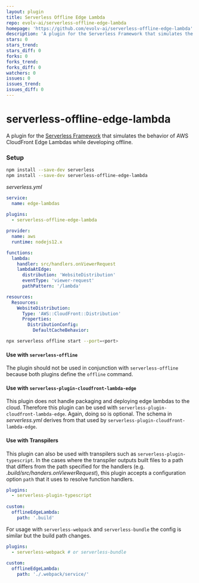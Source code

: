 ```yaml
---
layout: plugin
title: Serverless Offline Edge Lambda
repo: evolv-ai/serverless-offline-edge-lambda
homepage: 'https://github.com/evolv-ai/serverless-offline-edge-lambda'
description: 'A plugin for the Serverless Framework that simulates the behavior of AWS CloudFront Edge Lambdas while developing offline'
stars: 0
stars_trend: 
stars_diff: 0
forks: 0
forks_trend: 
forks_diff: 0
watchers: 0
issues: 0
issues_trend: 
issues_diff: 0
---
```



serverless-offline-edge-lambda
=================================
A plugin for the [Serverless Framework](https://serverless.com/framework/) that simulates
the behavior of AWS CloudFront Edge Lambdas while developing offline.

### Setup

```bash
npm install --save-dev serverless
npm install --save-dev serverless-offline-edge-lambda
```

_serverless.yml_
```yaml
service:
  name: edge-lambdas
  
plugins:
  - serverless-offline-edge-lambda

provider:
  name: aws
  runtime: nodejs12.x

functions:
  lambda:
    handler: src/handlers.onViewerRequest
    lambdaAtEdge:
      distribution: 'WebsiteDistribution'
      eventType: 'viewer-request'
      pathPattern: '/lambda'

resources:
  Resources:
    WebsiteDistribution:
      Type: 'AWS::CloudFront::Distribution'
      Properties:
        DistributionConfig:
          DefaultCacheBehavior:
```

```bash
npx serverless offline start --port=<port>
```

#### Use with `serverless-offline`
The plugin should not be used in conjunction with `serverless-offline` because both plugins define the `offline` command.

#### Use with `serverless-plugin-cloudfront-lambda-edge`
This plugin does not handle packaging and deploying edge lambdas to the cloud. Therefore
this plugin can be used with `serverless-plugin-cloudfront-lambda-edge`. Again, doing so
is optional. The schema in _serverless.yml_ derives from that used by `serverless-plugin-cloudfront-lambda-edge`.

#### Use with Transpilers
This plugin can also be used with transpilers such as `serverless-plugin-typescript`. In the
cases where the transpiler outputs built files to a path that differs from the path
specified for the handlers (e.g. _.build/src/handers.onViewerRequest_), this plugin accepts
a configuration option `path` that it uses to resolve function handlers.

```yaml
plugins:
  - serverless-plugin-typescript
    
custom:
  offlineEdgeLambda:
    path: '.build'
```

For usage with `serverless-webpack` and `serverless-bundle` the config is similar but the build path changes.
```yaml
plugins:
  - serverless-webpack # or serverless-bundle
  
custom:
  offlineEdgeLambda:
    path: './.webpack/service/'
```
